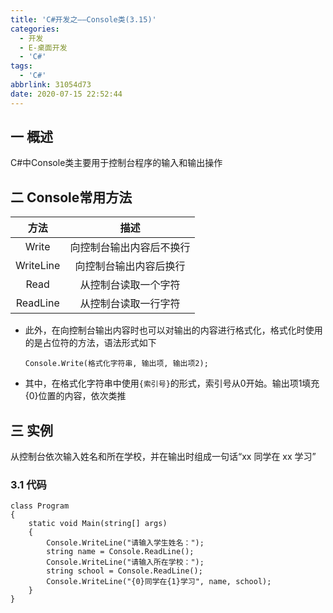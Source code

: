 ```yaml
---
title: 'C#开发之——Console类(3.15)'
categories:
  - 开发
  - E-桌面开发
  - 'C#'
tags:
  - 'C#'
abbrlink: 31054d73
date: 2020-07-15 22:52:44
---
```

## 一 概述

C#中Console类主要用于控制台程序的输入和输出操作

<!--more-->

## 二 Console常用方法

|   方法    |           描述           |
| :-------: | :----------------------: |
|   Write   | 向控制台输出内容后不换行 |
| WriteLine |  向控制台输出内容后换行  |
|   Read    |   从控制台读取一个字符   |
| ReadLine  |   从控制台读取一行字符   |

* 此外，在向控制台输出内容时也可以对输出的内容进行格式化，格式化时使用的是占位符的方法，语法形式如下

  ```
  Console.Write(格式化字符串, 输出项, 输出项2);
  ```

* 其中，在格式化字符串中使用`{索引号}`的形式，索引号从0开始。输出项1填充{0}位置的内容，依次类推

## 三 实例

 从控制台依次输入姓名和所在学校，并在输出时组成一句话“xx 同学在 xx 学习” 

### 3.1 代码

```
class Program
{
    static void Main(string[] args)
    {
        Console.WriteLine("请输入学生姓名：");
        string name = Console.ReadLine();
        Console.WriteLine("请输入所在学校：");
        string school = Console.ReadLine();
        Console.WriteLine("{0}同学在{1}学习", name, school);
    }
}
```

